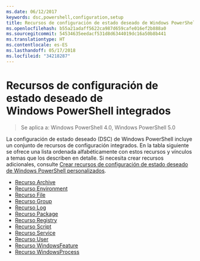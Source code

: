 ```yaml
---
ms.date: 06/12/2017
keywords: dsc,powershell,configuration,setup
title: Recursos de configuración de estado deseado de Windows PowerShell integrados
ms.openlocfilehash: b55a21adaff5622ca987d659cafe016ef2b888a0
ms.sourcegitcommit: 54534635eedacf531d8d6344019dc16a50b8b441
ms.translationtype: HT
ms.contentlocale: es-ES
ms.lasthandoff: 05/17/2018
ms.locfileid: "34218287"
---
```

# <a name="built-in-windows-powershell-desired-state-configuration-resources"></a>Recursos de configuración de estado deseado de Windows PowerShell integrados

> Se aplica a: Windows PowerShell 4.0, Windows PowerShell 5.0

La configuración de estado deseado (DSC) de Windows PowerShell incluye un conjunto de recursos de configuración integrados. En la tabla siguiente se ofrece una lista ordenada alfabéticamente con estos recursos y vínculos a temas que los describen en detalle. Si necesita crear recursos adicionales, consulte [Crear recursos de configuración de estado deseado de Windows PowerShell personalizados](authoringResource.md).

* [Recurso Archive](archiveResource.md)
* [Recurso Environment](environmentResource.md)
* [Recurso File](fileResource.md)
* [Recurso Group](groupResource.md)
* [Recurso Log](logResource.md)
* [Recurso Package](packageResource.md)
* [Recurso Registry](registryResource.md)
* [Recurso Script](scriptResource.md)
* [Recurso Service](serviceResource.md)
* [Recurso User](userResource.md)
* [Recurso WindowsFeature](windowsfeatureResource.md)
* [Recurso WindowsProcess](windowsProcessResource.md)